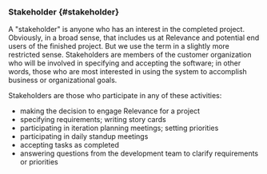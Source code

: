 ### Stakeholder {#stakeholder}

A "stakeholder" is anyone who has an interest in the completed project.
Obviously, in a broad sense, that includes us at Relevance and potential end users of the finished project.
But we use the term in a slightly more restricted sense.
Stakeholders are members of the customer organization who will be involved in specifying and accepting the software;
in other words, those who are most interested in using the system to accomplish business or organizational goals.

Stakeholders are those who participate in any of these activities:

* making the decision to engage Relevance for a project
* specifying requirements; writing story cards
* participating in iteration planning meetings; setting priorities
* participating in daily standup meetings
* accepting tasks as completed
* answering questions from the development team to clarify requirements or priorities

